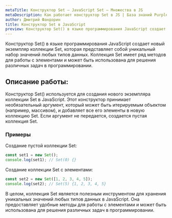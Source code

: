 ```yaml
---
metaTitle: Конструктор Set – JavaScript Set – Множества в JS
metaDescription: Как работает конструктор Set в JS | База знаний PurpleSchool
author: Дмитрий Фандорин
title: Конструктор Set в JavaScript
preview: Конструктор Set() в языке программирования JavaScript создает новый экземпляр коллекции Set...
---
```


Конструктор Set() в языке программирования JavaScript создает новый экземпляр коллекции Set, которая представляет собой уникальный набор значений любых типов данных. Коллекция Set имеет ряд методов для работы с элементами и может быть использована для решения различных задач в программировании.

## Описание работы:

Конструктор Set() используется для создания нового экземпляра коллекции Set в JavaScript. Этот конструктор принимает необязательный аргумент, который может быть итерируемым объектом (например, массивом), и добавляет все его элементы в новую коллекцию Set. Если аргумент не передается, создается пустая коллекция Set.

### Примеры

Создание пустой коллекции Set:

```javascript
const set1 = new Set();
console.log(set1); // Set(0) {}
```

Создание коллекции Set с элементами:

```javascript
const set2 = new Set([1, 2, 3, 4, 5]);
console.log(set2); // Set(5) {1, 2, 3, 4, 5}
```

В целом, коллекция Set является полезным инструментом для хранения уникальных значений любых типов данных в JavaScript. Она предоставляет удобные методы для работы с элементами и может быть использована для решения различных задач в программировании.